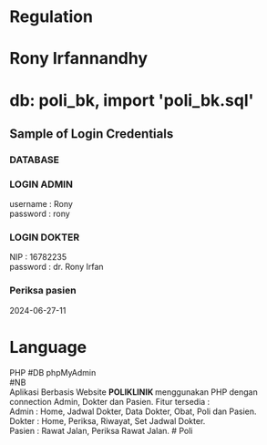 # Regulation
<h1>Rony Irfannandhy</h1>
<h1>db: poli_bk, import 'poli_bk.sql'</h1>
<h2>Sample of Login Credentials</h2>
<h3>DATABASE</h3>
<h3>LOGIN ADMIN</h3>
username : Rony<br>
password : rony
<br>
<h3>LOGIN DOKTER</h3>
NIP : 16782235<br>
password : dr. Rony Irfan
<br>
<h3>Periksa pasien</h3>
2024-06-27-11

# Language
PHP
#DB
phpMyAdmin
<br>
#NB <br>
Aplikasi Berbasis Website <b> POLIKLINIK </b> menggunakan PHP dengan connection Admin, Dokter dan Pasien.
Fitur tersedia : <br>
Admin : Home, Jadwal Dokter, Data Dokter, Obat, Poli dan Pasien. <br>
Dokter : Home, Periksa, Riwayat, Set Jadwal Dokter. <br>
Pasien : Rawat Jalan, Periksa Rawat Jalan.
#   P o l i  
 